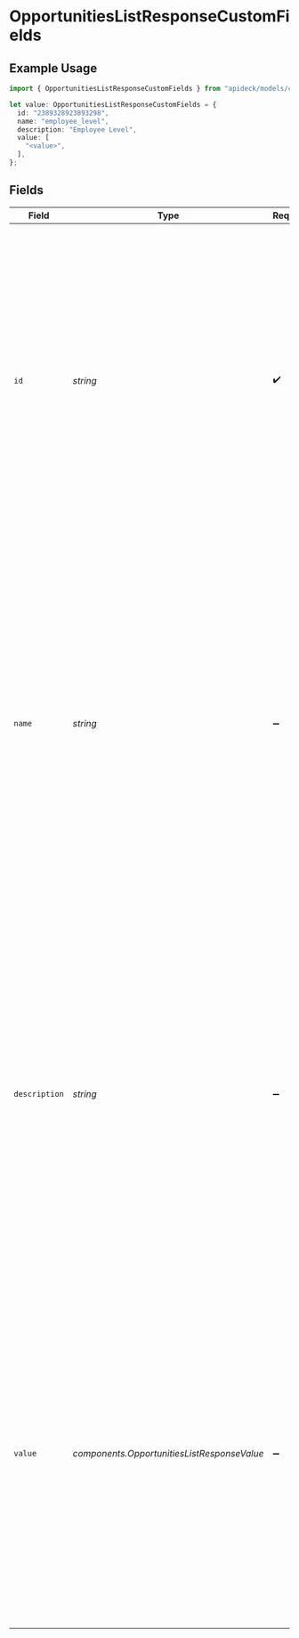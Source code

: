# OpportunitiesListResponseCustomFields

## Example Usage

```typescript
import { OpportunitiesListResponseCustomFields } from "apideck/models/components";

let value: OpportunitiesListResponseCustomFields = {
  id: "2389328923893298",
  name: "employee_level",
  description: "Employee Level",
  value: [
    "<value>",
  ],
};
```

## Fields

| Field                                                                                                                                                                                                                                                                                                                                                                                                | Type                                                                                                                                                                                                                                                                                                                                                                                                 | Required                                                                                                                                                                                                                                                                                                                                                                                             | Description                                                                                                                                                                                                                                                                                                                                                                                          | Example                                                                                                                                                                                                                                                                                                                                                                                              |
| ---------------------------------------------------------------------------------------------------------------------------------------------------------------------------------------------------------------------------------------------------------------------------------------------------------------------------------------------------------------------------------------------------- | ---------------------------------------------------------------------------------------------------------------------------------------------------------------------------------------------------------------------------------------------------------------------------------------------------------------------------------------------------------------------------------------------------- | ---------------------------------------------------------------------------------------------------------------------------------------------------------------------------------------------------------------------------------------------------------------------------------------------------------------------------------------------------------------------------------------------------- | ---------------------------------------------------------------------------------------------------------------------------------------------------------------------------------------------------------------------------------------------------------------------------------------------------------------------------------------------------------------------------------------------------- | ---------------------------------------------------------------------------------------------------------------------------------------------------------------------------------------------------------------------------------------------------------------------------------------------------------------------------------------------------------------------------------------------------- |
| `id`                                                                                                                                                                                                                                                                                                                                                                                                 | *string*                                                                                                                                                                                                                                                                                                                                                                                             | :heavy_check_mark:                                                                                                                                                                                                                                                                                                                                                                                   | Unique identifier for the custom field. This ID is essential for distinguishing each custom field within the opportunity's data structure. It ensures that each field can be individually accessed, updated, or removed as needed. The ID must be unique within the context of the opportunity to prevent data conflicts and maintain data integrity.                                                | 2389328923893298                                                                                                                                                                                                                                                                                                                                                                                     |
| `name`                                                                                                                                                                                                                                                                                                                                                                                               | *string*                                                                                                                                                                                                                                                                                                                                                                                             | :heavy_minus_sign:                                                                                                                                                                                                                                                                                                                                                                                   | Name of the custom field. This name serves as a label for the custom field, providing a human-readable identifier that describes the field's purpose or content. While not required, including a name can improve clarity and usability, especially when multiple custom fields are present. It should be concise yet descriptive enough to convey the field's role in the opportunity's data.       | employee_level                                                                                                                                                                                                                                                                                                                                                                                       |
| `description`                                                                                                                                                                                                                                                                                                                                                                                        | *string*                                                                                                                                                                                                                                                                                                                                                                                             | :heavy_minus_sign:                                                                                                                                                                                                                                                                                                                                                                                   | More information about the custom field. This description offers additional context or details about the custom field's intended use or significance. It can include guidelines on what type of data should be entered or how the field relates to the overall sales process. Providing a description is optional but can enhance understanding and proper utilization of the custom field by users. | Employee Level                                                                                                                                                                                                                                                                                                                                                                                       |
| `value`                                                                                                                                                                                                                                                                                                                                                                                              | *components.OpportunitiesListResponseValue*                                                                                                                                                                                                                                                                                                                                                          | :heavy_minus_sign:                                                                                                                                                                                                                                                                                                                                                                                   | The value assigned to a custom field within the opportunity record. Custom fields allow for additional, user-defined data to be stored, providing flexibility to tailor the CRM to specific business needs. This field is optional and can be used to capture unique attributes or metrics relevant to the opportunity that are not covered by standard fields.                                      |                                                                                                                                                                                                                                                                                                                                                                                                      |